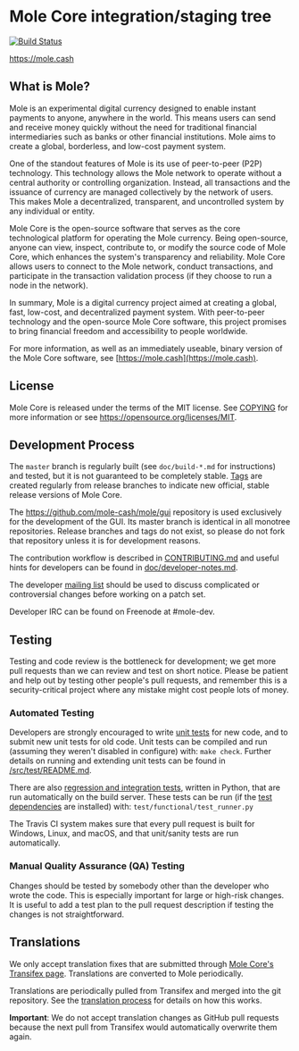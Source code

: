 Mole Core integration/staging tree
=====================================

[![Build Status](https://travis-ci.org/mole-cash/mole.svg?branch=master)](https://travis-ci.org/mole-cash/mole)

https://mole.cash

What is Mole?
----------------

Mole is an experimental digital currency designed to enable instant payments to anyone, anywhere in the world. This means users can send and receive money quickly without the need for traditional financial intermediaries such as banks or other financial institutions. Mole aims to create a global, borderless, and low-cost payment system.

One of the standout features of Mole is its use of peer-to-peer (P2P) technology. This technology allows the Mole network to operate without a central authority or controlling organization. Instead, all transactions and the issuance of currency are managed collectively by the network of users. This makes Mole a decentralized, transparent, and uncontrolled system by any individual or entity.

Mole Core is the open-source software that serves as the core technological platform for operating the Mole currency. Being open-source, anyone can view, inspect, contribute to, or modify the source code of Mole Core, which enhances the system's transparency and reliability. Mole Core allows users to connect to the Mole network, conduct transactions, and participate in the transaction validation process (if they choose to run a node in the network).

In summary, Mole is a digital currency project aimed at creating a global, fast, low-cost, and decentralized payment system. With peer-to-peer technology and the open-source Mole Core software, this project promises to bring financial freedom and accessibility to people worldwide.

For more information, as well as an immediately useable, binary version of
the Mole Core software, see [https://mole.cash](https://mole.cash).

License
-------

Mole Core is released under the terms of the MIT license. See [COPYING](COPYING) for more
information or see https://opensource.org/licenses/MIT.

Development Process
-------------------

The `master` branch is regularly built (see `doc/build-*.md` for instructions) and tested, but it is not guaranteed to be
completely stable. [Tags](https://github.com/mole-cash/mole/tags) are created
regularly from release branches to indicate new official, stable release versions of Mole Core.

The https://github.com/mole-cash/mole/gui repository is used exclusively for the
development of the GUI. Its master branch is identical in all monotree
repositories. Release branches and tags do not exist, so please do not fork
that repository unless it is for development reasons.

The contribution workflow is described in [CONTRIBUTING.md](CONTRIBUTING.md)
and useful hints for developers can be found in [doc/developer-notes.md](doc/developer-notes.md).

The developer [mailing list](https://groups.google.com/forum/#!forum/mole-dev)
should be used to discuss complicated or controversial changes before working
on a patch set.

Developer IRC can be found on Freenode at #mole-dev.

Testing
-------

Testing and code review is the bottleneck for development; we get more pull
requests than we can review and test on short notice. Please be patient and help out by testing
other people's pull requests, and remember this is a security-critical project where any mistake might cost people
lots of money.

### Automated Testing

Developers are strongly encouraged to write [unit tests](src/test/README.md) for new code, and to
submit new unit tests for old code. Unit tests can be compiled and run
(assuming they weren't disabled in configure) with: `make check`. Further details on running
and extending unit tests can be found in [/src/test/README.md](/src/test/README.md).

There are also [regression and integration tests](/test), written
in Python, that are run automatically on the build server.
These tests can be run (if the [test dependencies](/test) are installed) with: `test/functional/test_runner.py`

The Travis CI system makes sure that every pull request is built for Windows, Linux, and macOS, and that unit/sanity tests are run automatically.

### Manual Quality Assurance (QA) Testing

Changes should be tested by somebody other than the developer who wrote the
code. This is especially important for large or high-risk changes. It is useful
to add a test plan to the pull request description if testing the changes is
not straightforward.

Translations
------------

We only accept translation fixes that are submitted through [Mole Core's Transifex page](https://www.transifex.com/projects/p/mole/).
Translations are converted to Mole periodically.

Translations are periodically pulled from Transifex and merged into the git repository. See the
[translation process](doc/translation_process.md) for details on how this works.

**Important**: We do not accept translation changes as GitHub pull requests because the next
pull from Transifex would automatically overwrite them again.
